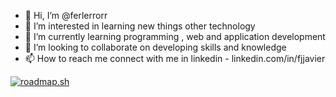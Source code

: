- 👋 Hi, I’m @ferlerrorr
- 👀 I’m interested in learning new things other technology 
- 🌱 I’m currently learning programming , web and application development
- 💞️ I’m looking to collaborate on developing skills and knowledge
- 📫 How to reach me connect with me in linkedin - linkedin.com/in/fjjavier

<!---
ferlerrorr/ferlerrorr is a ✨ special ✨ repository because its `README.md` (this file) appears on your GitHub profile.
You can click the Preview link to take a look at your changes.
--->

[![roadmap.sh](https://roadmap.sh/card/wide/645340d7b60f0a3ce2fd5e7c?variant=light)](https://roadmap.sh)
